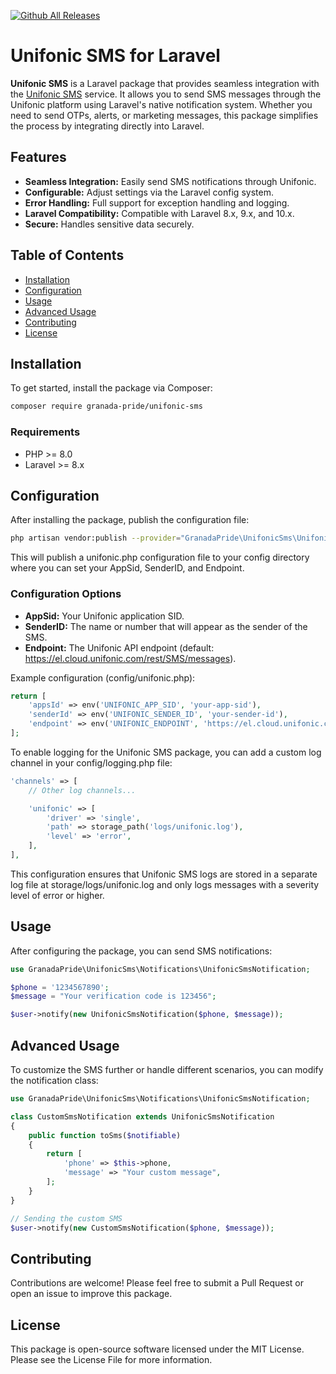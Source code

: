 [![Github All Releases](https://img.shields.io/packagist/dt/granada-pride/unifonic-sms)]()


# Unifonic SMS for Laravel

**Unifonic SMS** is a Laravel package that provides seamless integration with
the [Unifonic SMS](https://www.unifonic.com/) service. It allows you to send SMS messages through the Unifonic platform
using Laravel's native notification system. Whether you need to send OTPs, alerts, or marketing messages, this package
simplifies the process by integrating directly into Laravel.

## Features

- **Seamless Integration:** Easily send SMS notifications through Unifonic.
- **Configurable:** Adjust settings via the Laravel config system.
- **Error Handling:** Full support for exception handling and logging.
- **Laravel Compatibility:** Compatible with Laravel 8.x, 9.x, and 10.x.
- **Secure:** Handles sensitive data securely.

## Table of Contents

- [Installation](#installation)
- [Configuration](#configuration)
- [Usage](#usage)
- [Advanced Usage](#advanced-usage)
- [Contributing](#contributing)
- [License](#license)

## Installation

To get started, install the package via Composer:

```bash
composer require granada-pride/unifonic-sms
```

### Requirements

- PHP >= 8.0
- Laravel >= 8.x

## Configuration

After installing the package, publish the configuration file:

```bash
php artisan vendor:publish --provider="GranadaPride\UnifonicSms\UnifonicSmsServiceProvider"
```

This will publish a unifonic.php configuration file to your config directory where you can set your AppSid, SenderID,
and Endpoint.

### Configuration Options

- **AppSid:** Your Unifonic application SID.
- **SenderID:** The name or number that will appear as the sender of the SMS.
- **Endpoint:** The Unifonic API endpoint (default: https://el.cloud.unifonic.com/rest/SMS/messages).

Example configuration (config/unifonic.php):

```php
return [
    'appsId' => env('UNIFONIC_APP_SID', 'your-app-sid'),
    'senderId' => env('UNIFONIC_SENDER_ID', 'your-sender-id'),
    'endpoint' => env('UNIFONIC_ENDPOINT', 'https://el.cloud.unifonic.com/rest/SMS/messages'),
];
```

To enable logging for the Unifonic SMS package, you can add a custom log channel in your config/logging.php file:

```php
'channels' => [
    // Other log channels...

    'unifonic' => [
        'driver' => 'single',
        'path' => storage_path('logs/unifonic.log'),
        'level' => 'error',
    ],
],
```

This configuration ensures that Unifonic SMS logs are stored in a separate log file at storage/logs/unifonic.log and
only logs messages with a severity level of error or higher.

## Usage

After configuring the package, you can send SMS notifications:

```php
use GranadaPride\UnifonicSms\Notifications\UnifonicSmsNotification;

$phone = '1234567890';
$message = "Your verification code is 123456";

$user->notify(new UnifonicSmsNotification($phone, $message));
```

## Advanced Usage

To customize the SMS further or handle different scenarios, you can modify the notification class:

```php
use GranadaPride\UnifonicSms\Notifications\UnifonicSmsNotification;

class CustomSmsNotification extends UnifonicSmsNotification
{
    public function toSms($notifiable)
    {
        return [
            'phone' => $this->phone,
            'message' => "Your custom message",
        ];
    }
}

// Sending the custom SMS
$user->notify(new CustomSmsNotification($phone, $message));
```

## Contributing

Contributions are welcome! Please feel free to submit a Pull Request or open an issue to improve this package.

## License

This package is open-source software licensed under the MIT License. Please see the License File for more information.
